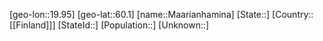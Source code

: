 ﻿---
location: [60.1,19.95]
type: City
tags:
- geo/City


SpocWebEntityId: 32200
isDeleted: false
confidential: public

---
[geo-lon::19.95]
[geo-lat::60.1]
[name::Maarianhamina]
[State::]
[Country::[[Finland]]]
[StateId::]
[Population::]
[Unknown::]

